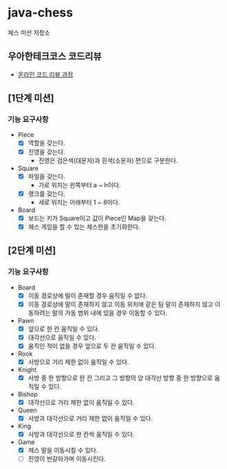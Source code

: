 # java-chess

체스 미션 저장소

## 우아한테크코스 코드리뷰

- [온라인 코드 리뷰 과정](https://github.com/woowacourse/woowacourse-docs/blob/master/maincourse/README.md)

## [1단계 미션]

### 기능 요구사항

- Piece
    - [x] 역할을 갖는다.
    - [x] 진영을 갖는다.
        - 진영은 검은색(대문자)과 흰색(소문자) 편으로 구분한다.

- Square
    - [x] 파일을 갖는다.
        - 가로 위치는 왼쪽부터 a ~ h이다.
    - [x] 랭크를 갖는다.
        - 세로 위치는 아래부터 1 ~ 8이다.

- Board
    - [x] 보드는 키가 Square이고 값이 Piece인 Map을 갖는다.
    - [x] 체스 게임을 할 수 있는 체스판을 초기화한다.

## [2단계 미션]

### 기능 요구사항

- Board
    - [x] 이동 경로상에 말이 존재할 경우 움직일 수 없다.
    - [x] 이동 경로상에 말이 존재하지 않고 이동 위치에 같은 팀 말이 존재하지 않고 이동하려는 말의 가동 범위 내에 있을 경우 이동할 수 있다.

- Pawn
    - [x] 앞으로 한 칸 움직일 수 있다.
    - [x] 대각선으로 움직일 수 있다.
    - [x] 움직인 적이 없을 경우 앞으로 두 칸 움직일 수 있다.

- Rook
    - [x] 사방으로 거리 제한 없이 움직일 수 있다.

- Knight
    - [x] 사방 중 한 방향으로 한 칸 그리고 그 방향의 양 대각선 방향 중 한 방향으로 움직일 수 있다.

- Bishop
    - [x] 대각선으로 거리 제한 없이 움직일 수 있다.

- Queen
    - [x] 사방과 대각선으로 거리 제한 없이 움직일 수 있다.

- King
    - [x] 사방과 대각선으로 한 칸씩 움직일 수 있다.

- Game
    - [x] 체스 말을 이동시킬 수 있다.
    - [ ] 진영이 번갈아가며 이동시킨다.
